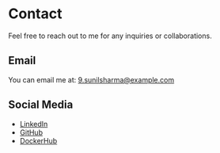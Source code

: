 # Contact

Feel free to reach out to me for any inquiries or collaborations.

## Email
You can email me at: [9.sunilsharma@example.com](mailto:sunil.sharma@example.com)

## Social Media
- [LinkedIn](https://www.linkedin.com/in/sunilsharma97/)
- [GitHub](https://github.com/mrxsierra/)
- [DockerHub](https://hub.docker.com/u/mrxsierra)
